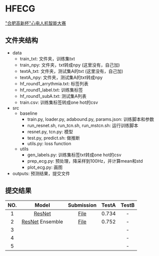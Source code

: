 # HFECG

["合肥高新杯"心电人机智能大赛](https://tianchi.aliyun.com/competition/entrance/231754/introduction)

## 文件夹结构

- data
	- train_txt: 文件夹，训练集txt
	- train_npy: 文件夹，txt转成npy (这里没有，自己加)
	- textA_txt: 文件夹，测试集A的txt (这里没有，自己加)
	- textA_npy: 文件夹，测试集A的txt转成npy
	- hf_round1_arrythmia.txt: 标签列表
	- hf_round1_label.txt: 训练集标签
	- hf_round1_subA.txt: 测试集A列表
	- train.csv: 训练集标签转成one hot的csv
- src
	- baseline
		- train.py, loader.py, adabound.py, params.json: 训练脚本和参数
		- run_resnet.sh, run_tcn.sh, run_mstcn.sh: 运行训练脚本
		- resnet.py, tcn.py: 模型
		- test.py, predict.sh: 做推断
		- utils.py: loss function
	- utils
		- gen_labels.py: 训练集标签txt转成one hot的csv
		- prep_ecg.py: 预处理，降采样到100Hz，并计算mean和std
		- plot_ecg.py: 画图
- outputs: 预测结果，提交文件

## 提交结果
|NO.|Model|Submission|TestA|TestB|
|:-:|:---:|:--------:|:---:|:---:|
|1|[ResNet](https://github.com/quqixun/HFECG/blob/master/qqx/src/baseline/resnet.py#L65)|[File](./outputs/baseline-resnet/baseline-resnet.txt)|0.734|-|
|2|[ResNet](https://github.com/quqixun/HFECG/blob/master/qqx/src/baseline/resnet.py#L65) Ensemble|[File](./outputs/baseline-resnet/baseline-resnet-ensemble.txt)|0.752|-|
|3||||-|
|4||||-|
|5||||-|

